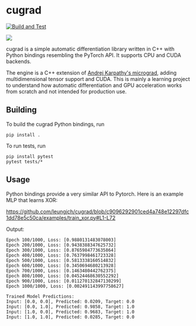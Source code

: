 # cugrad

[![Build and Test](https://github.com/leungjch/cugrad/actions/workflows/workflow.yml/badge.svg)](https://github.com/leungjch/cugrad/actions/workflows/workflow.yml)

![](examples/graphs/layer_compute_graph.png)

cugrad is a simple automatic differentiation library written in C++ with Python bindings resembling the PyTorch API. It supports CPU and CUDA backends.

The engine is a C++ extension of [Andrej Karpathy's micrograd](https://github.com/karpathy/micrograd), adding multidimensional tensor support and CUDA. This is mainly a learning project to understand how automatic differentiation and GPU acceleration works from scratch and not intended for production use.

## Building

To build the cugrad Python bindings, run
```bash.
pip install .
```

To run tests, run
```bash.
pip install pytest
pytest tests/*
```

## Usage

Python bindings provide a very similar API to Pytorch. Here is an example MLP that learns XOR:

https://github.com/leungjch/cugrad/blob/c9096292901ced4a748e12297dfc1dd78e5c50ca/examples/train_xor.py#L1-L72

Output:
```
Epoch 100/1000, Loss: [0.9880131483078003]
Epoch 200/1000, Loss: [0.9438388347625732]
Epoch 300/1000, Loss: [0.8765984773635864]
Epoch 400/1000, Loss: [0.7637998461723328]
Epoch 500/1000, Loss: [0.5813338160514832]
Epoch 600/1000, Loss: [0.3450694680213928]
Epoch 700/1000, Loss: [0.1463480442762375]
Epoch 800/1000, Loss: [0.04524468630552292]
Epoch 900/1000, Loss: [0.011270132847130299]
Epoch 1000/1000, Loss: [0.002491143997758627]

Trained Model Predictions:
Input: [0.0, 0.0], Predicted: 0.0209, Target: 0.0
Input: [0.0, 1.0], Predicted: 0.9858, Target: 1.0
Input: [1.0, 0.0], Predicted: 0.9683, Target: 1.0
Input: [1.0, 1.0], Predicted: 0.0285, Target: 0.0
```
